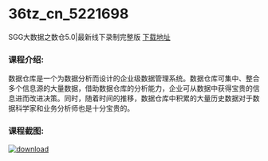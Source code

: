 # 36tz_cn_5221698
SGG大数据之数仓5.0|最新线下录制完整版
[下载地址](http://www.36tz.cn/article/5221698 "下载地址")
### 课程介绍:
数据仓库是一个为数据分析而设计的企业级数据管理系统。数据仓库可集中、整合多个信息源的大量数据，借助数据仓库的分析能力，企业可从数据中获得宝贵的信息进而改进决策。同时，随着时间的推移，数据仓库中积累的大量历史数据对于数据科学家和业务分析师也是十分宝贵的。

### 课程截图:
[![download](http://36tz.cn/muke_img/2021_11_2-36.png "下载地址")](http://www.36tz.cn "下载地址")
